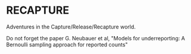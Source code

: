 # RECAPTURE

Adventures in the Capture/Release/Recapture world.

Do not forget the paper G. Neubauer et al, "Models for underreporting: A Bernoulli sampling approach for reported counts"

